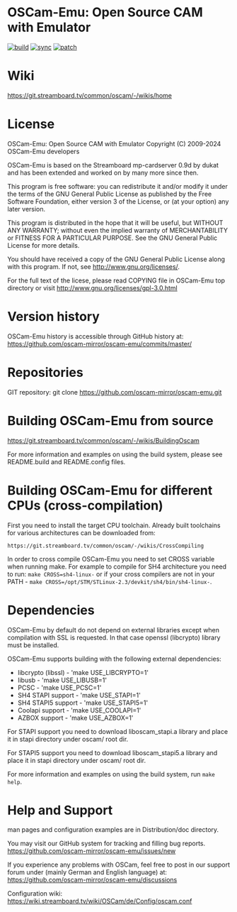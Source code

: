OSCam-Emu: Open Source CAM with Emulator
========================================
[![build](https://github.com/oscam-mirror/oscam-emu/actions/workflows/build-oscam.yml/badge.svg)](https://github.com/oscam-mirror/oscam-emu/actions/workflows/build-oscam.yml) [![sync](https://github.com/oscam-mirror/oscam-emu/actions/workflows/sync-gitlab.yml/badge.svg)](https://github.com/oscam-mirror/oscam-emu/actions/workflows/sync-gitlab.yml) [![patch](https://github.com/oscam-mirror/oscam-emu/actions/workflows/create-patch.yml/badge.svg)](https://github.com/oscam-mirror/oscam-emu/actions/workflows/create-patch.yml)

Wiki
====
https://git.streamboard.tv/common/oscam/-/wikis/home

License
=======

OSCam-Emu: Open Source CAM with Emulator
Copyright (C) 2009-2024 OSCam-Emu developers

OSCam-Emu is based on the Streamboard mp-cardserver 0.9d by dukat and
has been extended and worked on by many more since then.

This program is free software: you can redistribute it and/or modify
it under the terms of the GNU General Public License as published by
the Free Software Foundation, either version 3 of the License, or
(at your option) any later version.

This program is distributed in the hope that it will be useful,
but WITHOUT ANY WARRANTY; without even the implied warranty of
MERCHANTABILITY or FITNESS FOR A PARTICULAR PURPOSE.  See the
GNU General Public License for more details.

You should have received a copy of the GNU General Public License
along with this program.  If not, see <http://www.gnu.org/licenses/>.

For the full text of the licese, please read COPYING file in OSCam-Emu
top directory or visit http://www.gnu.org/licenses/gpl-3.0.html


Version history
===============

OSCam-Emu history is accessible through GitHub history at:
   https://github.com/oscam-mirror/oscam-emu/commits/master/


Repositories
============

GIT repository:
   git clone https://github.com/oscam-mirror/oscam-emu.git


Building OSCam-Emu from source
==========================

https://git.streamboard.tv/common/oscam/-/wikis/BuildingOscam

For more information and examples on using the build system, please
see README.build and README.config files.


Building OSCam-Emu for different CPUs (cross-compilation)
=====================================================

First you need to install the target CPU toolchain. Already built toolchains
for various architectures can be downloaded from:

    https://git.streamboard.tv/common/oscam/-/wikis/CrossCompiling

In order to cross compile OSCam-Emu you need to set CROSS variable when
running make. For example to compile for SH4 architecture you need
to run: `make CROSS=sh4-linux-` or if your cross compilers are not
in your PATH - `make CROSS=/opt/STM/STLinux-2.3/devkit/sh4/bin/sh4-linux-`.


Dependencies
============

OSCam-Emu by default do not depend on external libraries except when compilation
with SSL is requested. In that case openssl (libcrypto) library must be
installed.

OSCam-Emu supports building with the following external dependencies:
  - libcrypto (libssl) - 'make USE_LIBCRYPTO=1'
  - libusb             - 'make USE_LIBUSB=1'
  - PCSC               - 'make USE_PCSC=1'
  - SH4 STAPI support  - 'make USE_STAPI=1'
  - SH4 STAPI5 support - 'make USE_STAPI5=1'
  - Coolapi support    - 'make USE_COOLAPI=1'
  - AZBOX support      - 'make USE_AZBOX=1'

For STAPI support you need to download liboscam_stapi.a library and place
it in stapi directory under oscam/ root dir.

For STAPI5 support you need to download liboscam_stapi5.a library and place
it in stapi directory under oscam/ root dir.

For more information and examples on using the build system, run `make help`.


Help and Support
================

man pages and configuration examples are in Distribution/doc directory.

You may visit our GitHub system for tracking and filling bug reports.
   https://github.com/oscam-mirror/oscam-emu/issues/new

If you experience any problems with OSCam, feel free to post in our support
forum under (mainly German and English language) at:
   https://github.com/oscam-mirror/oscam-emu/discussions

Configuration wiki:
   https://wiki.streamboard.tv/wiki/OSCam/de/Config/oscam.conf
